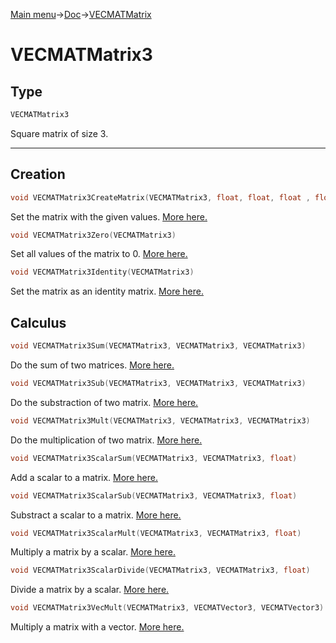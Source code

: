 [Main menu](../../Readme.md)->[Doc](../VECMATKit.md)->[VECMATMatrix](VECMATMatrix.md)

# **VECMATMatrix3**
## **Type**

```C
VECMATMatrix3
```
Square matrix of size 3.
_____________
## **Creation**

```C
void VECMATMatrix3CreateMatrix(VECMATMatrix3, float, float, float , float, float, float, float, float, float)
```
Set the matrix with the given values. [More here.](./functions/VECMATMatrix3/VECMATMatrix3CreateMatrix.md)

```C
void VECMATMatrix3Zero(VECMATMatrix3)
```
Set all values of the matrix to 0. [More here.](./functions/VECMATMatrix3/VECMATMatrix3Zero.md)


```C
void VECMATMatrix3Identity(VECMATMatrix3)
```
Set the matrix as an identity matrix. [More here.](./functions/VECMATMatrix3/VECMATMatrix3Identity.md)

## **Calculus**
```C
void VECMATMatrix3Sum(VECMATMatrix3, VECMATMatrix3, VECMATMatrix3)
```
Do the sum of two matrices. [More here.](./functions/VECMATMatrix3/VECMATMatrix3Sum.md)

```C
void VECMATMatrix3Sub(VECMATMatrix3, VECMATMatrix3, VECMATMatrix3)
```
Do the substraction of two matrix. [More here.](./functions/VECMATMatrix3/VECMATMatrix3Sub.md)

```C
void VECMATMatrix3Mult(VECMATMatrix3, VECMATMatrix3, VECMATMatrix3)
```
Do the multiplication of two matrix. [More here.](./functions/VECMATMatrix3/VECMATMatrix3Mult.md)

```C
void VECMATMatrix3ScalarSum(VECMATMatrix3, VECMATMatrix3, float)
```
Add a scalar to a matrix. [More here.](./functions/VECMATMatrix3/VECMATMatrix3ScalarSum.md)

```C
void VECMATMatrix3ScalarSub(VECMATMatrix3, VECMATMatrix3, float)
```
Substract a scalar to a matrix. [More here.](./functions/VECMATVector3/VECMATMatrix3ScalarSub.md)

```C
void VECMATMatrix3ScalarMult(VECMATMatrix3, VECMATMatrix3, float)
````
Multiply a matrix by a scalar. [More here.](./functions/VECMATMatrix3/VECMATMatrix3ScalarMult.md)

```C
void VECMATMatrix3ScalarDivide(VECMATMatrix3, VECMATMatrix3, float)
```
Divide a matrix by a scalar. [More here.](./functions/VECMATMatrix3/VECMATMatrix3ScalarDivide.md)

```C
void VECMATMatrix3VecMult(VECMATMatrix3, VECMATVector3, VECMATVector3)
```
Multiply a matrix with a vector. [More here.](./functions/VECMATMatrix3/VECMATMatrix3VecMult.md)
